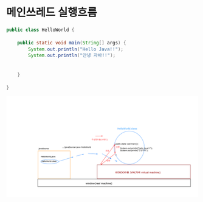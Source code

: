 # 메인쓰레드 실행흐름

```java
public class HelloWorld {

	public static void main(String[] args) {
		System.out.println("Hello Java!!");
		System.out.println("안녕 자바!!");
		

	}

}
```


![99.자바클래스실행흐름](./image/99.자바클래스실행흐름.png)



